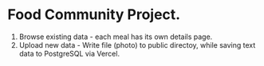 # Food Community Project.

1. Browse existing data - each meal has its own details page.
2. Upload new data - Write file (photo) to public directoy, while saving text data to PostgreSQL via Vercel.